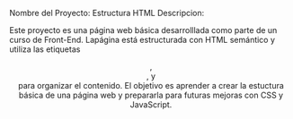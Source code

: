 Nombre del Proyecto: Estructura HTML
Descripcion:

Este proyecto es una página web básica desarrolllada como parte de un curso de Front-End. Lapágina está estructurada con HTML semántico y utiliza las etiquetas <header>,<main>, y <footer> para organizar el contenido.
El objetivo es aprender a crear la estuctura básica de una página web y prepararla para futuras mejoras con CSS y JavaScript.

